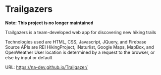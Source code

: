 # Trailgazers

**Note: This project is no longer maintained**

Trailgazers is a team-developed web app for discovering new hiking trails

Technologies used are HTML, CSS, Javascript, JQuery, and Firebase
Source APIs are REI HikingProject, iNaturlist, Google Maps, MapBox, and OpenWeather
User location is determined by a request to the browser, or else by input or default

URL: https://na-dev.github.io/Trailgazer/

